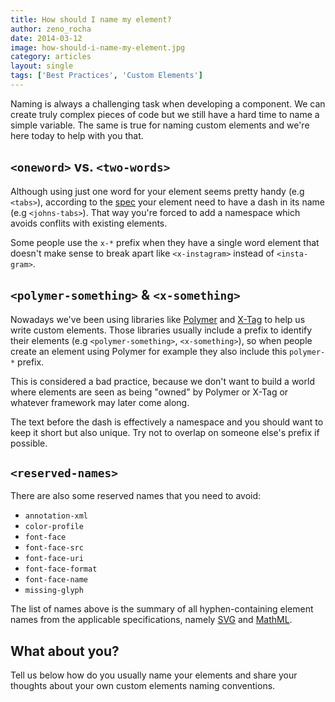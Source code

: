 ```yaml
---
title: How should I name my element?
author: zeno_rocha
date: 2014-03-12
image: how-should-i-name-my-element.jpg
category: articles
layout: single
tags: ['Best Practices', 'Custom Elements']
---
```


Naming is always a challenging task when developing a component. We can create
truly complex pieces of code but we still have a hard time to name a simple
variable. The same is true for naming custom elements and we're here today to
help with you that.

<!-- Read more -->

## `<oneword>` vs. `<two-words>`

Although using just one word for your element seems pretty handy (e.g
`<tabs>`), according to the [spec](http://www.w3.org/TR/custom-elements/)
your element need to have a dash in its name (e.g `<johns-tabs>`). That
way you're forced to add a namespace which avoids conflits with existing
elements.

Some people use the `x-*` prefix when they have a single word element that
doesn't make sense to break apart like `<x-instagram>` instead of
`<insta-gram>`.

## `<polymer-something>` & `<x-something>`

Nowadays we've been using libraries like [Polymer](http://www.polymer-project.org/)
and [X-Tag](http://x-tags.org/) to help us write custom elements.
Those libraries usually include a prefix to identify their elements (e.g
`<polymer-something>`, `<x-something>`), so when people create an element using
Polymer for example they also include this `polymer-*` prefix.

This is considered a bad practice, because we don't want to build a world where
elements are seen as being "owned" by Polymer or X-Tag or whatever framework may
later come along.

The text before the dash is effectively a namespace and you should want to keep
it short but also unique. Try not to overlap on someone else's prefix if
possible.

## `<reserved-names>`

There are also some reserved names that you need to avoid:

* `annotation-xml`
* `color-profile`
* `font-face`
* `font-face-src`
* `font-face-uri`
* `font-face-format`
* `font-face-name`
* `missing-glyph`

The list of names above is the summary of all hyphen-containing element names
from the applicable specifications, namely
[SVG](http://www.w3.org/TR/SVG/eltindex.html) and
[MathML](http://www.w3.org/TR/MathML/).

## What about you?

Tell us below how do you usually name your elements and share your thoughts
about your own custom elements naming conventions.
